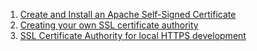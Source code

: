 1. [Create and Install an Apache Self-Signed Certificate](https://www.sslshopper.com/article-how-to-create-and-install-an-apache-self-signed-certificate.html)
2. [Creating your own SSL certificate authority](https://datacenteroverlords.com/2012/03/01/creating-your-own-ssl-certificate-authority/)
3. [SSL Certificate Authority for local HTTPS development](https://deliciousbrains.com/ssl-certificate-authority-for-local-https-development/)
